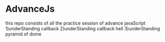 # AdvanceJs
this repo consists of all  the practice session of advance  javaScript
1)underStanding callback
2)underStanding callback hell
3)underStanding  pyramid of dome
